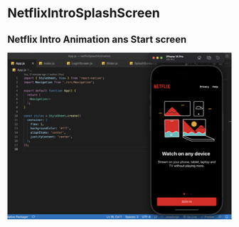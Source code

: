 # NetflixIntroSplashScreen

## Netflix Intro Animation ans Start screen

[![Project Demo](assets/images/ScreenShot-Netflix.png)](https://youtu.be/HLfH9tXaV3g)
